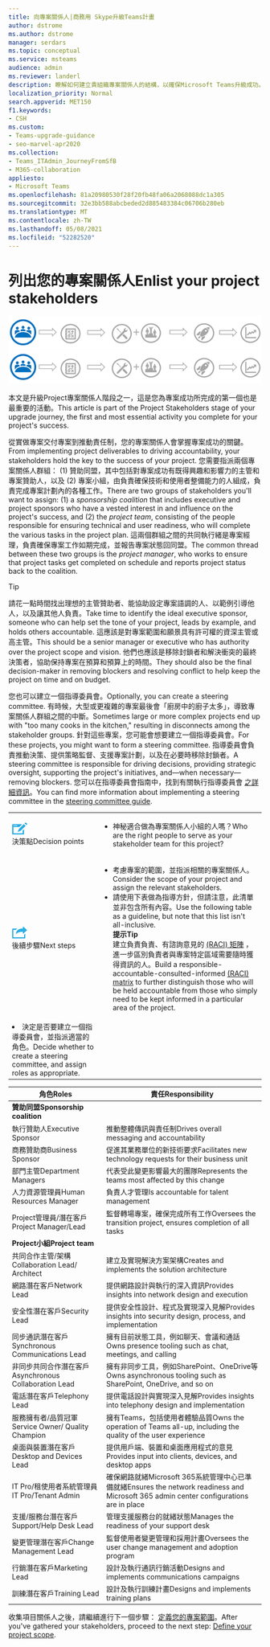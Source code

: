 ```yaml
---
title: 向專案關係人|商務用 Skype升級Teams計畫
author: dstrome
ms.author: dstrome
manager: serdars
ms.topic: conceptual
ms.service: msteams
audience: admin
ms.reviewer: landerl
description: 瞭解如何建立貴組織專案關係人的結構，以確保Microsoft Teams升級成功。
localization_priority: Normal
search.appverid: MET150
f1.keywords:
- CSH
ms.custom:
- Teams-upgrade-guidance
- seo-marvel-apr2020
ms.collection:
- Teams_ITAdmin_JourneyFromSfB
- M365-collaboration
appliesto:
- Microsoft Teams
ms.openlocfilehash: 81a20980530f28f20fb48fa06a2068088dc1a305
ms.sourcegitcommit: 32e3bb588abcbeded2d885483384c06706b280eb
ms.translationtype: MT
ms.contentlocale: zh-TW
ms.lasthandoff: 05/08/2021
ms.locfileid: "52282520"
---
```

# <a name="enlist-your-project-stakeholders"></a><span data-ttu-id="2120b-103">列出您的專案關係人</span><span class="sxs-lookup"><span data-stu-id="2120b-103">Enlist your project stakeholders</span></span>

<span data-ttu-id="2120b-104">![顯示升級歷程中專案關係人狀態的圖例](media/upgrade-banner-stakeholders.png "升級旅程的階段，強調集合專案專案關係人小組")</span><span class="sxs-lookup"><span data-stu-id="2120b-104">![Illustration showing the stakeholder state of the upgrade journey](media/upgrade-banner-stakeholders.png "Stages of the upgrade journey, with emphasis on gathering your team of project stakeholders")</span></span>

<span data-ttu-id="2120b-105">本文是升級Project專案關係人階段之一，這是您為專案成功所完成的第一個也是最重要的活動。</span><span class="sxs-lookup"><span data-stu-id="2120b-105">This article is part of the Project Stakeholders stage of your upgrade journey, the first and most essential activity you complete for your project's success.</span></span>

<span data-ttu-id="2120b-106">從實做專案交付專案到推動責任制，您的專案關係人會掌握專案成功的關鍵。</span><span class="sxs-lookup"><span data-stu-id="2120b-106">From implementing project deliverables to driving accountability, your stakeholders hold the key to the success of your project.</span></span> <span data-ttu-id="2120b-107">您需要指派兩個專案關係人群組： (1) 贊助同盟，其中包括對專案成功有既得興趣和影響力的主管和專案贊助人，以及 (2) 專案小組，由負責確保技術和使用者整備能力的人組成，負責完成專案計劃內的各種工作。</span><span class="sxs-lookup"><span data-stu-id="2120b-107">There are two groups of stakeholders you'll want to assign: (1) a _sponsorship coalition_ that includes executive and project sponsors who have a vested interest in and influence on the project's success, and (2) the _project team_, consisting of the people responsible for ensuring technical and user readiness, who will complete the various tasks in the project plan.</span></span> <span data-ttu-id="2120b-108">這兩個群組之間的共同執行緒是專案經理，負責確保專案工作如期完成，並報告專案狀態回同盟。</span><span class="sxs-lookup"><span data-stu-id="2120b-108">The common thread between these two groups is the _project manager_, who works to ensure that project tasks get completed on schedule and reports project status back to the coalition.</span></span>

> [!Tip]
> <span data-ttu-id="2120b-109">請花一點時間找出理想的主管贊助者、能協助設定專案語調的人、以範例引導他人，以及讓其他人負責。</span><span class="sxs-lookup"><span data-stu-id="2120b-109">Take time to identify the ideal executive sponsor, someone who can help set the tone of your project, leads by example, and holds others accountable.</span></span> <span data-ttu-id="2120b-110">這應該是對專案範圍和願景具有許可權的資深主管或高主管。</span><span class="sxs-lookup"><span data-stu-id="2120b-110">This should be a senior manager or executive who has authority over the project scope and vision.</span></span> <span data-ttu-id="2120b-111">他們也應該是移除封鎖者和解決衝突的最終決策者，協助保持專案在預算和預算上的時間。</span><span class="sxs-lookup"><span data-stu-id="2120b-111">They should also be the final decision-maker in removing blockers and resolving conflict to help keep the project on time and on budget.</span></span>

<span data-ttu-id="2120b-112">您也可以建立一個指導委員會。</span><span class="sxs-lookup"><span data-stu-id="2120b-112">Optionally, you can create a steering committee.</span></span> <span data-ttu-id="2120b-113">有時候，大型或更複雜的專案最後會「廚房中的廚子太多」，導致專案關係人群組之間的中斷。</span><span class="sxs-lookup"><span data-stu-id="2120b-113">Sometimes large or more complex projects end up with "too many cooks in the kitchen," resulting in disconnects among the stakeholder groups.</span></span> <span data-ttu-id="2120b-114">針對這些專案，您可能會想要建立一個指導委員會。</span><span class="sxs-lookup"><span data-stu-id="2120b-114">For these projects, you might want to form a steering committee.</span></span> <span data-ttu-id="2120b-115">指導委員會負責推動決策、提供策略監督、支援專案計劃，以及在必要時移除封鎖者。</span><span class="sxs-lookup"><span data-stu-id="2120b-115">A steering committee is responsible for driving decisions, providing strategic oversight, supporting the project's initiatives, and—when necessary—removing blockers.</span></span> <span data-ttu-id="2120b-116">您可以在指導委員會指南中，找到有關執行指導委員會 [之詳細資訊](./envision-steering-committee-complete-guide.md)。</span><span class="sxs-lookup"><span data-stu-id="2120b-116">You can find more information about implementing a steering committee in the [steering committee guide](./envision-steering-committee-complete-guide.md).</span></span>

| | |
|---|---|
| ![描繪決策點的圖示](media/audio_conferencing_image7.png) <br/><span data-ttu-id="2120b-118">決策點</span><span class="sxs-lookup"><span data-stu-id="2120b-118">Decision points</span></span> | <ul><li><span data-ttu-id="2120b-119">神秘適合做為專案關係人小組的人嗎？</span><span class="sxs-lookup"><span data-stu-id="2120b-119">Who are the right people to serve as your stakeholder team for this project?</span></span></li></ul> |
| ![描繪後續步驟的圖示](media/audio_conferencing_image9.png)<br/><span data-ttu-id="2120b-121">後續步驟</span><span class="sxs-lookup"><span data-stu-id="2120b-121">Next steps</span></span> | <ul><li><span data-ttu-id="2120b-122">考慮專案的範圍，並指派相關的專案關係人。</span><span class="sxs-lookup"><span data-stu-id="2120b-122">Consider the scope of your project and assign the relevant stakeholders.</span></span></li><li><span data-ttu-id="2120b-123">請使用下表做為指導方針，但請注意，此清單並非包含所有內容。</span><span class="sxs-lookup"><span data-stu-id="2120b-123">Use the following table as a guideline, but note that this list isn't all-inclusive.</span></span><br><span data-ttu-id="2120b-124"><strong>提示</strong></span><span class="sxs-lookup"><span data-stu-id="2120b-124"><strong>Tip</strong></span></span><br><span data-ttu-id="2120b-125">建立負責負責、有諮詢意見的 [ (RACI) 矩陣](https://en.wikipedia.org/wiki/Responsibility_assignment_matrix) ，進一步區別負責者與專案特定區域需要隨時獲得資訊的人。</span><span class="sxs-lookup"><span data-stu-id="2120b-125">Build a responsible-accountable-consulted-informed [(RACI) matrix](https://en.wikipedia.org/wiki/Responsibility_assignment_matrix) to further distinguish those who will be held accountable from those who simply need to be kept informed in a particular area of the project.</span></span></li> |
| <li><span data-ttu-id="2120b-126">決定是否要建立一個指導委員會，並指派適當的角色。</span><span class="sxs-lookup"><span data-stu-id="2120b-126">Decide whether to create a steering committee, and assign roles as appropriate.</span></span></li></ul> | |

| <span data-ttu-id="2120b-127">角色</span><span class="sxs-lookup"><span data-stu-id="2120b-127">Roles</span></span> | <span data-ttu-id="2120b-128">責任</span><span class="sxs-lookup"><span data-stu-id="2120b-128">Responsibility</span></span> |
|---|---|
| <span data-ttu-id="2120b-129">**贊助同盟**</span><span class="sxs-lookup"><span data-stu-id="2120b-129">**Sponsorship coalition**</span></span> | |
| <span data-ttu-id="2120b-130">執行贊助人</span><span class="sxs-lookup"><span data-stu-id="2120b-130">Executive Sponsor</span></span> | <span data-ttu-id="2120b-131">推動整體傳訊與責任制</span><span class="sxs-lookup"><span data-stu-id="2120b-131">Drives overall messaging and accountability</span></span> |
| <span data-ttu-id="2120b-132">商務贊助商</span><span class="sxs-lookup"><span data-stu-id="2120b-132">Business Sponsor</span></span> | <span data-ttu-id="2120b-133">促進其業務單位的新技術要求</span><span class="sxs-lookup"><span data-stu-id="2120b-133">Facilitates new technology requests for their business unit</span></span> |
| <span data-ttu-id="2120b-134">部門主管</span><span class="sxs-lookup"><span data-stu-id="2120b-134">Department Managers</span></span> | <span data-ttu-id="2120b-135">代表受此變更影響最大的團隊</span><span class="sxs-lookup"><span data-stu-id="2120b-135">Represents the teams most affected by this change</span></span> |
| <span data-ttu-id="2120b-136">人力資源管理員</span><span class="sxs-lookup"><span data-stu-id="2120b-136">Human Resources Manager</span></span> | <span data-ttu-id="2120b-137">負責人才管理</span><span class="sxs-lookup"><span data-stu-id="2120b-137">Is accountable for talent management</span></span> |
| <span data-ttu-id="2120b-138">Project管理員/潛在客戶</span><span class="sxs-lookup"><span data-stu-id="2120b-138">Project Manager/Lead</span></span> | <span data-ttu-id="2120b-139">監督轉場專案，確保完成所有工作</span><span class="sxs-lookup"><span data-stu-id="2120b-139">Oversees the transition project, ensures completion of all tasks</span></span> |
| <span data-ttu-id="2120b-140">**Project小組**</span><span class="sxs-lookup"><span data-stu-id="2120b-140">**Project team**</span></span> | |
| <span data-ttu-id="2120b-141">共同合作主管/架構</span><span class="sxs-lookup"><span data-stu-id="2120b-141">Collaboration Lead/ Architect</span></span> | <span data-ttu-id="2120b-142">建立及實現解決方案架構</span><span class="sxs-lookup"><span data-stu-id="2120b-142">Creates and implements the solution architecture</span></span> |
| <span data-ttu-id="2120b-143">網路潛在客戶</span><span class="sxs-lookup"><span data-stu-id="2120b-143">Network Lead</span></span> | <span data-ttu-id="2120b-144">提供網路設計與執行的深入資訊</span><span class="sxs-lookup"><span data-stu-id="2120b-144">Provides insights into network design and execution</span></span> |
| <span data-ttu-id="2120b-145">安全性潛在客戶</span><span class="sxs-lookup"><span data-stu-id="2120b-145">Security Lead</span></span> | <span data-ttu-id="2120b-146">提供安全性設計、程式及實現深入見解</span><span class="sxs-lookup"><span data-stu-id="2120b-146">Provides insights into security design, process, and implementation</span></span> |
| <span data-ttu-id="2120b-147">同步通訊潛在客戶</span><span class="sxs-lookup"><span data-stu-id="2120b-147">Synchronous Communications Lead</span></span> | <span data-ttu-id="2120b-148">擁有目前狀態工具，例如聊天、會議和通話</span><span class="sxs-lookup"><span data-stu-id="2120b-148">Owns presence tooling such as chat, meetings, and calling</span></span> |
| <span data-ttu-id="2120b-149">非同步共同合作潛在客戶</span><span class="sxs-lookup"><span data-stu-id="2120b-149">Asynchronous Collaboration Lead</span></span> | <span data-ttu-id="2120b-150">擁有非同步工具，例如SharePoint、OneDrive等</span><span class="sxs-lookup"><span data-stu-id="2120b-150">Owns asynchronous tooling such as SharePoint, OneDrive, and so on</span></span> |
| <span data-ttu-id="2120b-151">電話潛在客戶</span><span class="sxs-lookup"><span data-stu-id="2120b-151">Telephony Lead</span></span> | <span data-ttu-id="2120b-152">提供電話設計與實現深入見解</span><span class="sxs-lookup"><span data-stu-id="2120b-152">Provides insights into telephony design and implementation</span></span> |
| <span data-ttu-id="2120b-153">服務擁有者/品質冠軍</span><span class="sxs-lookup"><span data-stu-id="2120b-153">Service Owner/ Quality Champion</span></span> | <span data-ttu-id="2120b-154">擁有Teams，包括使用者體驗品質</span><span class="sxs-lookup"><span data-stu-id="2120b-154">Owns the operation of Teams all-up, including the quality of the user experience</span></span> |
| <span data-ttu-id="2120b-155">桌面與裝置潛在客戶</span><span class="sxs-lookup"><span data-stu-id="2120b-155">Desktop and Devices Lead</span></span> | <span data-ttu-id="2120b-156">提供用戶端、裝置和桌面應用程式的意見</span><span class="sxs-lookup"><span data-stu-id="2120b-156">Provides input into clients, devices, and desktop apps</span></span> |
| <span data-ttu-id="2120b-157">IT Pro/租使用者系統管理員</span><span class="sxs-lookup"><span data-stu-id="2120b-157">IT Pro/Tenant Admin</span></span> | <span data-ttu-id="2120b-158">確保網路就緒Microsoft 365系統管理中心已準備就緒</span><span class="sxs-lookup"><span data-stu-id="2120b-158">Ensures the network readiness and Microsoft 365 admin center configurations are in place</span></span> |
| <span data-ttu-id="2120b-159">支援/服務台潛在客戶</span><span class="sxs-lookup"><span data-stu-id="2120b-159">Support/Help Desk Lead</span></span> | <span data-ttu-id="2120b-160">管理支援服務台的就緒狀態</span><span class="sxs-lookup"><span data-stu-id="2120b-160">Manages the readiness of your support desk</span></span> |
| <span data-ttu-id="2120b-161">變更管理潛在客戶</span><span class="sxs-lookup"><span data-stu-id="2120b-161">Change Management Lead</span></span> | <span data-ttu-id="2120b-162">監督使用者變更管理和採用計畫</span><span class="sxs-lookup"><span data-stu-id="2120b-162">Oversees the user change management and adoption program</span></span> |
| <span data-ttu-id="2120b-163">行銷潛在客戶</span><span class="sxs-lookup"><span data-stu-id="2120b-163">Marketing Lead</span></span> | <span data-ttu-id="2120b-164">設計及執行通訊行銷活動</span><span class="sxs-lookup"><span data-stu-id="2120b-164">Designs and implements communications campaigns</span></span> |
| <span data-ttu-id="2120b-165">訓練潛在客戶</span><span class="sxs-lookup"><span data-stu-id="2120b-165">Training Lead</span></span> | <span data-ttu-id="2120b-166">設計及執行訓練計畫</span><span class="sxs-lookup"><span data-stu-id="2120b-166">Designs and implements training plans</span></span> |

<span data-ttu-id="2120b-167">收集項目關係人之後，請繼續進行下一個步驟： [定義您的專案範圍](./upgrade-define-project-scope.md)。</span><span class="sxs-lookup"><span data-stu-id="2120b-167">After you've gathered your stakeholders, proceed to the next step: [Define your project scope](./upgrade-define-project-scope.md).</span></span>
